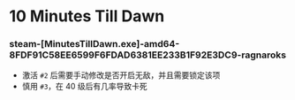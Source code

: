# 10 Minutes Till Dawn

### steam-[MinutesTillDawn.exe]-amd64-8FDF91C58EE6599F6FDAD6381EE233B1F92E3DC9-ragnaroks
- 激活 `#2` 后需要手动修改是否开启无敌，并且需要锁定该项
- 慎用 `#3`，在 40 级后有几率导致卡死
